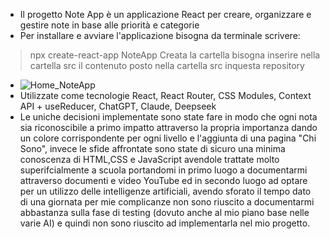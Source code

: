 -   Il progetto Note App è un applicazione React per creare, organizzare e gestire note in base  alle priorità e categorie
-   Per installare e avviare l'applicazione bisogna da terminale scrivere:
  >npx create-react-app NoteApp
Creata la cartella bisogna inserire nella cartella src il contenuto posto nella cartella src inquesta repository
-   ![Home_NoteApp](https://github.com/user-attachments/assets/4516fea1-cffb-4e3b-a5e8-bbe94e061964)
-   Utilizzate come tecnologie React, React Router, CSS Modules, Context API + useReducer, ChatGPT, Claude, Deepseek
-   Le uniche decisioni implementate sono state fare in modo che ogni nota sia riconoscibile a primo impatto attraverso la propria importanza dando un colore corrispondente per ogni livello e l'aggiunta di una pagina "Chi Sono", invece le sfide affrontate sono state di sicuro una minima conoscenza di HTML,CSS e JavaScript avendole trattate molto superifcialmente a scuola portandomi in primo luogo a documentarmi attraverso documenti e video YouTube ed in secondo luogo ad optare per un utilizzo delle intelligenze artificiali, avendo sforato il tempo dato di una giornata per mie complicanze non sono riuscito a documentarmi abbastanza sulla fase di testing (dovuto anche al mio piano base nelle varie AI) e quindi non sono riuscito ad implementarla nel mio progetto.
